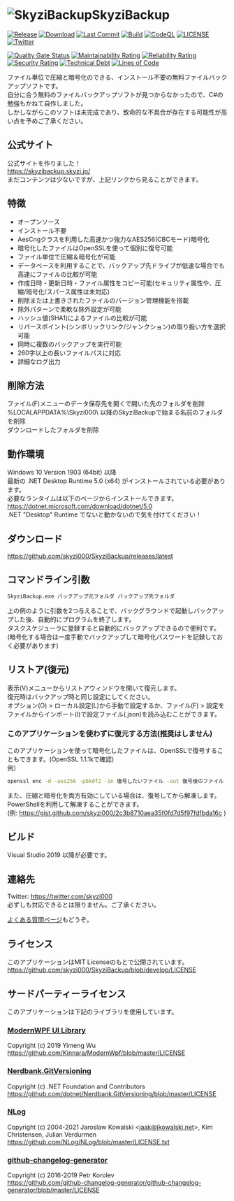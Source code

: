 # ![SkyziBackup](https://user-images.githubusercontent.com/38061609/146688893-4a185096-a2ed-49bf-bce8-f59ec20b08ae.png)SkyziBackup

[![Release](https://img.shields.io/github/v/release/Skyzi000/SkyziBackup?sort=semver)](https://github.com/Skyzi000/SkyziBackup/releases)
[![Download](https://img.shields.io/github/downloads/Skyzi000/SkyziBackup/total)](https://github.com/Skyzi000/SkyziBackup/releases)
[![Last Commit](https://img.shields.io/github/last-commit/Skyzi000/SkyziBackup)](https://github.com/Skyzi000/SkyziBackup/commits)
[![Build](https://github.com/Skyzi000/SkyziBackup/actions/workflows/build.yml/badge.svg?branch=develop)](https://github.com/Skyzi000/SkyziBackup/actions/workflows/build.yml)
[![CodeQL](https://github.com/Skyzi000/SkyziBackup/actions/workflows/codeql-analysis.yml/badge.svg?branch=develop)](https://github.com/Skyzi000/SkyziBackup/actions/workflows/codeql-analysis.yml)
[![LICENSE](https://img.shields.io/github/license/Skyzi000/SkyziBackup)](https://github.com/Skyzi000/SkyziBackup/blob/main/LICENSE)
[![Twitter](https://img.shields.io/twitter/follow/skyzi000?style=social)](https://twitter.com/skyzi000)

[![Quality Gate Status](https://sonarcloud.io/api/project_badges/measure?project=Skyzi000_SkyziBackup&metric=alert_status)](https://sonarcloud.io/dashboard?id=Skyzi000_SkyziBackup)
[![Maintainability Rating](https://sonarcloud.io/api/project_badges/measure?project=Skyzi000_SkyziBackup&metric=sqale_rating)](https://sonarcloud.io/dashboard?id=Skyzi000_SkyziBackup)
[![Reliability Rating](https://sonarcloud.io/api/project_badges/measure?project=Skyzi000_SkyziBackup&metric=reliability_rating)](https://sonarcloud.io/dashboard?id=Skyzi000_SkyziBackup)
[![Security Rating](https://sonarcloud.io/api/project_badges/measure?project=Skyzi000_SkyziBackup&metric=security_rating)](https://sonarcloud.io/dashboard?id=Skyzi000_SkyziBackup)
[![Technical Debt](https://sonarcloud.io/api/project_badges/measure?project=Skyzi000_SkyziBackup&metric=sqale_index)](https://sonarcloud.io/dashboard?id=Skyzi000_SkyziBackup)
[![Lines of Code](https://sonarcloud.io/api/project_badges/measure?project=Skyzi000_SkyziBackup&metric=ncloc)](https://sonarcloud.io/dashboard?id=Skyzi000_SkyziBackup)

ファイル単位で圧縮と暗号化のできる、インストール不要の無料ファイルバックアップソフトです。  
自分に合う無料のファイルバックアップソフトが見つからなかったので、C#の勉強もかねて自作しました。  
しかしながらこのソフトは未完成であり、致命的な不具合が存在する可能性が高い点を予めご了承ください。

## 公式サイト

公式サイトを作りました！  
<https://skyzibackup.skyzi.jp/>  
まだコンテンツは少ないですが、上記リンクから見ることができます。

## 特徴

- オープンソース
- インストール不要
- AesCngクラスを利用した高速かつ強力なAES256(CBCモード)暗号化
- 暗号化したファイルはOpenSSLを使って個別に復号可能
- ファイル単位で圧縮＆暗号化が可能
- データベースを利用することで、バックアップ先ドライブが低速な場合でも高速にファイルの比較が可能
- 作成日時・更新日時・ファイル属性をコピー可能(セキュリティ属性や、圧縮/暗号化/スパース属性は未対応)
- 削除または上書きされたファイルのバージョン管理機能を搭載
- 除外パターンで柔軟な除外設定が可能
- ハッシュ値(SHA1)によるファイルの比較が可能
- リパースポイント(シンボリックリンク/ジャンクション)の取り扱い方を選択可能
- 同時に複数のバックアップを実行可能
- 260字以上の長いファイルパスに対応
- 詳細なログ出力

## 削除方法

ファイル(F)メニューのデータ保存先を開くで開いた先のフォルダを削除  
%LOCALAPPDATA%\Skyzi000\ 以降のSkyziBackupで始まる名前のフォルダを削除  
ダウンロードしたフォルダを削除

## 動作環境

Windows 10 Version 1903 (64bit) 以降  
最新の .NET Desktop Runtime 5.0 (x64) がインストールされている必要があります。  
必要なランタイムは以下のページからインストールできます。  
<https://dotnet.microsoft.com/download/dotnet/5.0>  
.NET "Desktop" Runtime でないと動かないので気を付けてください！

## ダウンロード

<https://github.com/skyzi000/SkyziBackup/releases/latest>

## コマンドライン引数

```cmd
SkyziBackup.exe バックアップ元フォルダ バックアップ先フォルダ
```

上の例のように引数を2つ与えることで、バックグラウンドで起動しバックアップした後、自動的にプログラムを終了します。  
タスクスケジューラに登録すると自動的にバックアップできるので便利です。  
(暗号化する場合は一度手動でバックアップして暗号化パスワードを記録しておく必要があります)  

## リストア(復元)

表示(V)メニューからリストアウィンドウを開いて復元します。  
復元時はバックアップ時と同じ設定にしてください。  
オプション(O) > ローカル設定(L)から手動で設定するか、ファイル(F) > 設定をファイルからインポート(I)で設定ファイル(.json)を読み込むことができます。  

### このアプリケーションを使わずに復元する方法(推奨はしません)

このアプリケーションを使って暗号化したファイルは、OpenSSLで復号することもできます。(OpenSSL 1.1.1kで確認)  
例）

```cmd
openssl enc -d -aes256 -pbkdf2 -in 復号したいファイル -out 復号後のファイル -k "password"
```

また、圧縮と暗号化を両方有効にしている場合は、復号してから解凍します。  
PowerShellを利用して解凍することができます。  
(例: <https://gist.github.com/skyzi000/2c3b8710aea35f0fd7d5f97fdfbda16c> )  

## ビルド

Visual Studio 2019 以降が必要です。  

## 連絡先

Twitter: <https://twitter.com/skyzi000>  
必ずしも対応できるとは限りません。ご了承ください。  

[よくある質問ページ](https://skyzibackup.skyzi.jp/faq)もどうぞ。

## ライセンス

このアプリケーションはMIT Licenseのもとで公開されています。  
<https://github.com/skyzi000/SkyziBackup/blob/develop/LICENSE>

## サードパーティーライセンス

このアプリケーションは下記のライブラリを使用しています。  

### [ModernWPF UI Library](https://github.com/Kinnara/ModernWpf)

Copyright (c) 2019 Yimeng Wu  
<https://github.com/Kinnara/ModernWpf/blob/master/LICENSE>

### [Nerdbank.GitVersioning](https://github.com/dotnet/Nerdbank.GitVersioning)

Copyright (c) .NET Foundation and Contributors  
<https://github.com/dotnet/Nerdbank.GitVersioning/blob/master/LICENSE>

### [NLog](https://github.com/NLog/NLog)

Copyright (c) 2004-2021 Jaroslaw Kowalski &lt;jaak@jkowalski.net&gt;, Kim Christensen, Julian Verdurmen  
<https://github.com/NLog/NLog/blob/master/LICENSE.txt>

### [github-changelog-generator](https://github.com/github-changelog-generator/github-changelog-generator)

Copyright (c) 2016-2019 Petr Korolev  
<https://github.com/github-changelog-generator/github-changelog-generator/blob/master/LICENSE>
